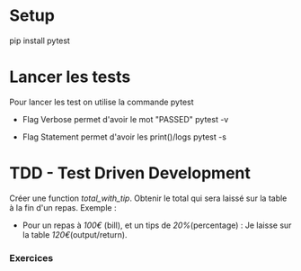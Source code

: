 # Setup

pip install pytest

# Lancer les tests
Pour lancer les test on utilise la commande 
pytest 

- Flag Verbose permet d'avoir le mot "PASSED"
pytest -v

- Flag Statement permet d'avoir les print()/logs 
pytest -s 

# TDD - Test Driven Development

Créer une function *total_with_tip*. 
Obtenir le total qui sera laissé sur la table à la fin d'un repas.
Exemple : 
- Pour un repas à *100€* (bill), et un tips de *20%*(percentage) : Je laisse sur la table *120€*(output/return).

### Exercices

